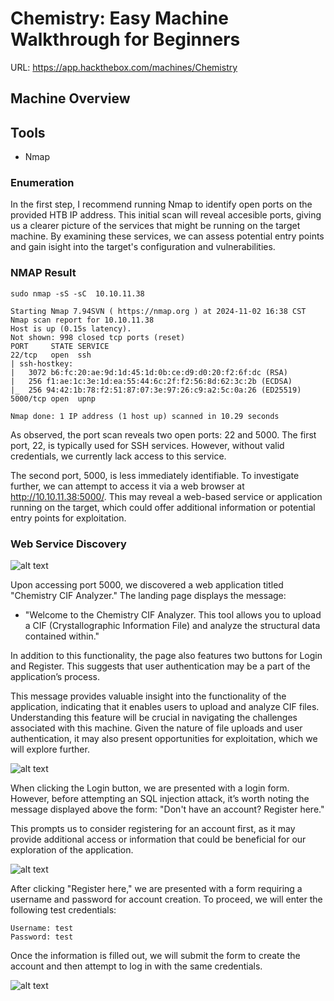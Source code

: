 # Chemistry: Easy Machine Walkthrough for Beginners

URL: https://app.hackthebox.com/machines/Chemistry

## Machine Overview

## Tools

- Nmap 


### Enumeration

In the first step, I recommend running Nmap to identify open ports on the provided HTB IP address. This initial scan will reveal accesible ports, giving us a clearer picture of the services that might be running on the target machine. By examining these services, we can assess potential entry points and gain isight into the target's configuration and vulnerabilities.

### NMAP Result

```
sudo nmap -sS -sC  10.10.11.38

Starting Nmap 7.94SVN ( https://nmap.org ) at 2024-11-02 16:38 CST
Nmap scan report for 10.10.11.38
Host is up (0.15s latency).
Not shown: 998 closed tcp ports (reset)
PORT     STATE SERVICE
22/tcp   open  ssh
| ssh-hostkey: 
|   3072 b6:fc:20:ae:9d:1d:45:1d:0b:ce:d9:d0:20:f2:6f:dc (RSA)
|   256 f1:ae:1c:3e:1d:ea:55:44:6c:2f:f2:56:8d:62:3c:2b (ECDSA)
|_  256 94:42:1b:78:f2:51:87:07:3e:97:26:c9:a2:5c:0a:26 (ED25519)
5000/tcp open  upnp

Nmap done: 1 IP address (1 host up) scanned in 10.29 seconds
```

As observed, the port scan reveals two open ports: 22 and 5000. The first port, 22, is typically used for SSH services. However, without valid credentials, we currently lack access to this service.

The second port, 5000, is less immediately identifiable. To investigate further, we can attempt to access it via a web browser at http://10.10.11.38:5000/. This may reveal a web-based service or application running on the target, which could offer additional information or potential entry points for exploitation.

### Web Service Discovery
![alt text](/HackTheBox/Machines/Chemistryimages/1.png)

Upon accessing port 5000, we discovered a web application titled "Chemistry CIF Analyzer." The landing page displays the message:

- "Welcome to the Chemistry CIF Analyzer. This tool allows you to upload a CIF (Crystallographic Information File) and analyze the structural data contained within."

In addition to this functionality, the page also features two buttons for Login and Register. This suggests that user authentication may be a part of the application’s process.

This message provides valuable insight into the functionality of the application, indicating that it enables users to upload and analyze CIF files. Understanding this feature will be crucial in navigating the challenges associated with this machine. Given the nature of file uploads and user authentication, it may also present opportunities for exploitation, which we will explore further.

![alt text](/images/2.png)

When clicking the Login button, we are presented with a login form. However, before attempting an SQL injection attack, it’s worth noting the message displayed above the form: "Don't have an account? Register here."

This prompts us to consider registering for an account first, as it may provide additional access or information that could be beneficial for our exploration of the application.

![alt text](/images/3.png)

After clicking "Register here," we are presented with a form requiring a username and password for account creation. To proceed, we will enter the following test credentials:

    Username: test
    Password: test

Once the information is filled out, we will submit the form to create the account and then attempt to log in with the same credentials.

![alt text](/images/4.png)
